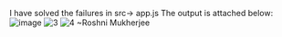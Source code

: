 I have solved the failures in src-> app.js
The output is attached below: 
![image](https://github.com/RoshniMukherjee/lab-superpowers-stage-3/assets/88767197/c52c41ea-a9d3-4c6e-9a75-684b05c148db)
![3](https://github.com/RoshniMukherjee/lab-superpowers-stage-3/assets/88767197/e5bc01ab-e7b0-480d-9a5c-134139907da7)
![4](https://github.com/RoshniMukherjee/lab-superpowers-stage-3/assets/88767197/30efb569-ca00-48ac-a6f8-7b881a7eca29)
~Roshni Mukherjee
